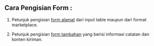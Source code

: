 ## Cara Pengisian Form :

1. Petunjuk pengisian [form alamat](form-alamat.md) dari input table maupun dari format marketplace.

2. Petunjuk pengisian [form tambahan](penjelasan-input.md) yang berisi informasi catatan dan konten kiriman.



